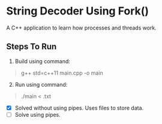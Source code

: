 # String Decoder Using Fork()
A C++ application to learn how processes and threads work.

## Steps To Run
1. Build using command:
> g++ std=c++11 main.cpp -o main

2. Run using command:
> ./main < <filename>.txt

- [x] Solved without using pipes. Uses files to store data.
- [ ] Solve using pipes.